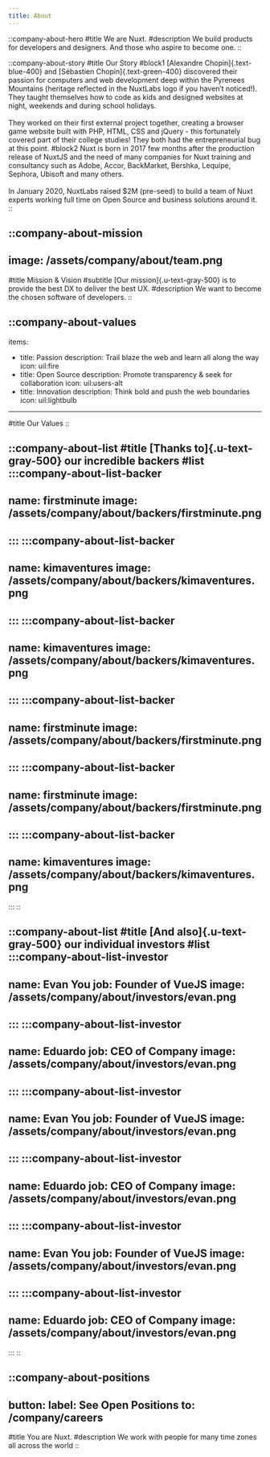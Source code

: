 ```yaml
---
title: About
---
```


::company-about-hero
#title
We are Nuxt.
#description
We build products for developers and designers. And those who aspire to become one.
::

::company-about-story
#title
Our Story
#block1
[Alexandre Chopin]{.text-blue-400} and [Sébastien Chopin]{.text-green-400} discovered their passion for computers and web development deep within the Pyrenees Mountains (heritage reflected in the NuxtLabs logo if you haven’t noticed!). They taught themselves how to code as kids and designed websites at night, weekends and during school holidays.
<br><br>
They worked on their first external project together, creating a browser game website built with PHP, HTML, CSS and jQuery - this fortunately covered part of their college studies! They both had the entrepreneurial bug at this point.
#block2
Nuxt is born in 2017 few months after the production release of NuxtJS and the need of many companies for Nuxt training and consultancy such as Adobe, Accor, BackMarket, Bershka, Lequipe, Sephora, Ubisoft and many others.
<br><br>
In January 2020, NuxtLabs raised $2M (pre-seed) to build a team of Nuxt experts working full time on Open Source and business solutions around it.
::

::company-about-mission
---
image: /assets/company/about/team.png
---
#title
Mission & Vision
#subtitle
[Our mission]{.u-text-gray-500} is to provide the best DX to deliver the best UX.
#description
We want to become the chosen software of developers.
::

::company-about-values
---
items:
  - title: Passion
    description: Trail blaze the web and learn all along the way
    icon: uil:fire
  - title: Open Source
    description: Promote transparency & seek for collaboration
    icon: uil:users-alt
  - title: Innovation
    description: Think bold and push the web boundaries
    icon: uil:lightbulb
---
#title
Our Values
::

::company-about-list
#title
[Thanks to]{.u-text-gray-500} our incredible backers
#list
  :::company-about-list-backer
  ---
  name: firstminute
  image: /assets/company/about/backers/firstminute.png
  ---
  :::
  :::company-about-list-backer
  ---
  name: kimaventures
  image: /assets/company/about/backers/kimaventures.png
  ---
  :::
  :::company-about-list-backer
  ---
  name: kimaventures
  image: /assets/company/about/backers/kimaventures.png
  ---
  :::
  :::company-about-list-backer
  ---
  name: firstminute
  image: /assets/company/about/backers/firstminute.png
  ---
  :::
  :::company-about-list-backer
  ---
  name: firstminute
  image: /assets/company/about/backers/firstminute.png
  ---
  :::
  :::company-about-list-backer
  ---
  name: kimaventures
  image: /assets/company/about/backers/kimaventures.png
  ---
  :::
::

::company-about-list
#title
[And also]{.u-text-gray-500} our individual investors
#list
  :::company-about-list-investor
  ---
  name: Evan You
  job: Founder of VueJS
  image: /assets/company/about/investors/evan.png
  ---
  :::
  :::company-about-list-investor
  ---
  name: Eduardo
  job: CEO of Company
  image: /assets/company/about/investors/evan.png
  ---
  :::
  :::company-about-list-investor
  ---
  name: Evan You
  job: Founder of VueJS
  image: /assets/company/about/investors/evan.png
  ---
  :::
  :::company-about-list-investor
  ---
  name: Eduardo
  job: CEO of Company
  image: /assets/company/about/investors/evan.png
  ---
  :::
  :::company-about-list-investor
  ---
  name: Evan You
  job: Founder of VueJS
  image: /assets/company/about/investors/evan.png
  ---
  :::
  :::company-about-list-investor
  ---
  name: Eduardo
  job: CEO of Company
  image: /assets/company/about/investors/evan.png
  ---
  :::
::

::company-about-positions
---
button:
  label: See Open Positions
  to: /company/careers
---
#title
You are Nuxt.
#description
We work with people for many time zones all across the world
::
